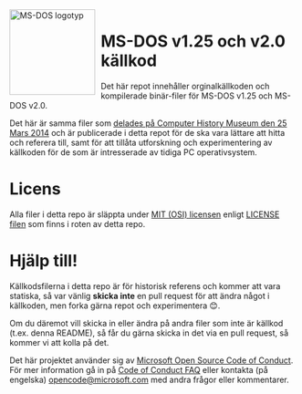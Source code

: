 <img width="150" height="150" align="left" style="float: left; margin: 0 10px 0 0;" alt="MS-DOS logotyp" src="https://github.com/Microsoft/MS-DOS/blob/master/msdos-logo.png">

# MS-DOS v1.25 och v2.0 källkod
Det här repot innehåller orginalkällkoden och kompilerade binär-filer för MS-DOS v1.25 och MS-DOS v2.0.

Det här är samma filer som [delades på Computer History Museum den 25 Mars 2014]( http://www.computerhistory.org/atchm/microsoft-ms-dos-early-source-code/) och är publicerade i detta repot för de ska vara lättare att hitta och referera till, samt för att tillåta utforskning och experimentering av källkoden för de som är intresserade av tidiga PC operativsystem.

# Licens
Alla filer i detta repo är släppta under [MIT (OSI) licensen]( https://en.wikipedia.org/wiki/MIT_License) enligt [LICENSE filen](https://github.com/Microsoft/MS-DOS/blob/master/LICENSE.md) som finns i roten av detta repo.

# Hjälp till!
Källkodsfilerna i detta repo är för historisk referens och kommer att vara statiska, så var vänlig **skicka inte** en pull request för att ändra något i källkoden, men forka gärna repot och experimentera 😊.

Om du däremot vill skicka in eller ändra på andra filer som inte är källkod (t.ex. denna README), så får du gärna skicka in det via en pull request, så kommer vi att kolla på det.

Det här projektet använder sig av [Microsoft Open Source Code of Conduct](https://opensource.microsoft.com/codeofconduct/). För mer information gå in på [Code of Conduct FAQ](https://opensource.microsoft.com/codeofconduct/faq/) eller kontakta (på engelska) [opencode@microsoft.com](mailto:opencode@microsoft.com) med andra frågor eller kommentarer.
